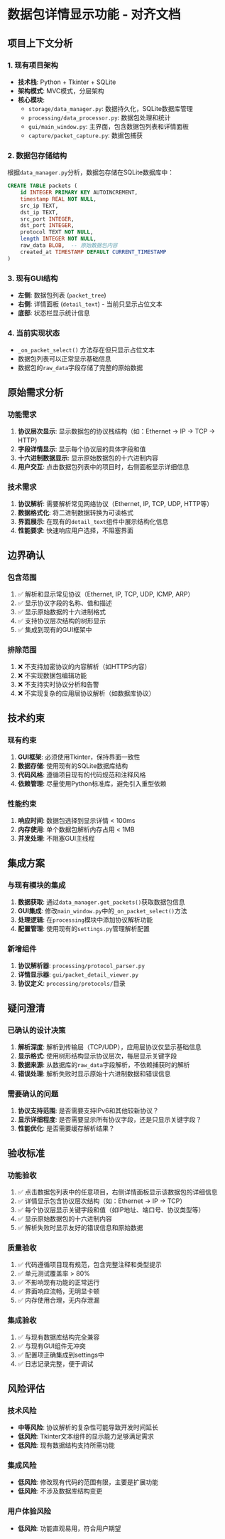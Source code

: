 # 数据包详情显示功能 - 对齐文档

## 项目上下文分析

### 1. 现有项目架构
- **技术栈**: Python + Tkinter + SQLite
- **架构模式**: MVC模式，分层架构
- **核心模块**:
  - `storage/data_manager.py`: 数据持久化，SQLite数据库管理
  - `processing/data_processor.py`: 数据包处理和统计
  - `gui/main_window.py`: 主界面，包含数据包列表和详情面板
  - `capture/packet_capture.py`: 数据包捕获

### 2. 数据包存储结构
根据`data_manager.py`分析，数据包存储在SQLite数据库中：
```sql
CREATE TABLE packets (
    id INTEGER PRIMARY KEY AUTOINCREMENT,
    timestamp REAL NOT NULL,
    src_ip TEXT,
    dst_ip TEXT,
    src_port INTEGER,
    dst_port INTEGER,
    protocol TEXT NOT NULL,
    length INTEGER NOT NULL,
    raw_data BLOB,  -- 原始数据包内容
    created_at TIMESTAMP DEFAULT CURRENT_TIMESTAMP
)
```

### 3. 现有GUI结构
- **左侧**: 数据包列表 (`packet_tree`)
- **右侧**: 详情面板 (`detail_text`) - 当前只显示占位文本
- **底部**: 状态栏显示统计信息

### 4. 当前实现状态
- `_on_packet_select()` 方法存在但只显示占位文本
- 数据包列表可以正常显示基础信息
- 数据包的`raw_data`字段存储了完整的原始数据

## 原始需求分析

### 功能需求
1. **协议层次显示**: 显示数据包的协议栈结构（如：Ethernet -> IP -> TCP -> HTTP）
2. **字段详情显示**: 显示每个协议层的具体字段和值
3. **十六进制数据显示**: 显示原始数据包的十六进制内容
4. **用户交互**: 点击数据包列表中的项目时，右侧面板显示详细信息

### 技术需求
1. **协议解析**: 需要解析常见网络协议（Ethernet, IP, TCP, UDP, HTTP等）
2. **数据格式化**: 将二进制数据转换为可读格式
3. **界面展示**: 在现有的`detail_text`组件中展示结构化信息
4. **性能要求**: 快速响应用户选择，不阻塞界面

## 边界确认

### 包含范围
1. ✅ 解析和显示常见协议（Ethernet, IP, TCP, UDP, ICMP, ARP）
2. ✅ 显示协议字段的名称、值和描述
3. ✅ 显示原始数据的十六进制格式
4. ✅ 支持协议层次结构的树形显示
5. ✅ 集成到现有的GUI框架中

### 排除范围
1. ❌ 不支持加密协议的内容解析（如HTTPS内容）
2. ❌ 不实现数据包编辑功能
3. ❌ 不支持实时协议分析和告警
4. ❌ 不实现复杂的应用层协议解析（如数据库协议）

## 技术约束

### 现有约束
1. **GUI框架**: 必须使用Tkinter，保持界面一致性
2. **数据存储**: 使用现有的SQLite数据库结构
3. **代码风格**: 遵循项目现有的代码规范和注释风格
4. **依赖管理**: 尽量使用Python标准库，避免引入重型依赖

### 性能约束
1. **响应时间**: 数据包选择到显示详情 < 100ms
2. **内存使用**: 单个数据包解析内存占用 < 1MB
3. **并发处理**: 不阻塞GUI主线程

## 集成方案

### 与现有模块的集成
1. **数据获取**: 通过`data_manager.get_packets()`获取数据包信息
2. **GUI集成**: 修改`main_window.py`中的`_on_packet_select()`方法
3. **处理逻辑**: 在`processing`模块中添加协议解析功能
4. **配置管理**: 使用现有的`settings.py`管理解析配置

### 新增组件
1. **协议解析器**: `processing/protocol_parser.py`
2. **详情显示器**: `gui/packet_detail_viewer.py`
3. **协议定义**: `processing/protocols/`目录

## 疑问澄清

### 已确认的设计决策
1. **解析深度**: 解析到传输层（TCP/UDP），应用层协议仅显示基础信息
2. **显示格式**: 使用树形结构显示协议层次，每层显示关键字段
3. **数据来源**: 从数据库的`raw_data`字段解析，不依赖捕获时的解析
4. **错误处理**: 解析失败时显示原始十六进制数据和错误信息

### 需要确认的问题
1. **协议支持范围**: 是否需要支持IPv6和其他较新协议？
2. **显示详细程度**: 是否需要显示所有协议字段，还是只显示关键字段？
3. **性能优化**: 是否需要缓存解析结果？

## 验收标准

### 功能验收
1. ✅ 点击数据包列表中的任意项目，右侧详情面板显示该数据包的详细信息
2. ✅ 详情显示包含协议层次结构（如：Ethernet -> IP -> TCP）
3. ✅ 每个协议层显示关键字段和值（如IP地址、端口号、协议类型等）
4. ✅ 显示原始数据包的十六进制内容
5. ✅ 解析失败时显示友好的错误信息和原始数据

### 质量验收
1. ✅ 代码遵循项目现有规范，包含完整注释和类型提示
2. ✅ 单元测试覆盖率 > 80%
3. ✅ 不影响现有功能的正常运行
4. ✅ 界面响应流畅，无明显卡顿
5. ✅ 内存使用合理，无内存泄漏

### 集成验收
1. ✅ 与现有数据库结构完全兼容
2. ✅ 与现有GUI组件无冲突
3. ✅ 配置项正确集成到settings中
4. ✅ 日志记录完整，便于调试

## 风险评估

### 技术风险
- **中等风险**: 协议解析的复杂性可能导致开发时间延长
- **低风险**: Tkinter文本组件的显示能力足够满足需求
- **低风险**: 现有数据结构支持所需功能

### 集成风险
- **低风险**: 修改现有代码的范围有限，主要是扩展功能
- **低风险**: 不涉及数据库结构变更

### 用户体验风险
- **低风险**: 功能直观易用，符合用户期望